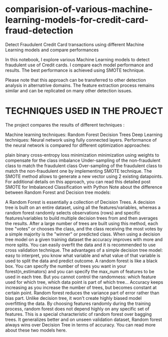 # comparision-of-various-machine-learning-models-for-credit-card-fraud-detection

Detect Fraudulent Credit Card transactions using different Machine Learning models and compare performances

In this notebook, I explore various Machine Learning models to detect fraudulent use of Credit cards. I compare each model performance and results. The best performance is achieved using SMOTE technique.

Please note that this approach can be transferred to other detection analysis in alternatrive domains. The feature extraction process remains similar and can be replicated on many other detection issues.

# TECHNIQUES USED IN THE PROJECT
The project compares the results of different techniques :

Machine learning techniques:
Random Forest
Decision Trees
Deep Learning techniques:
Neural network using fully connected layers.
Performance of the neural network is compared for different optimization approaches:

plain binary cross-entropy loss minimization
minimization using weights to compensate for the class imbalance
Under-sampling of the non-fraudulent class to match the fraudulent class
Over-sampling of the fraudulent class to match the non-fraudulent one by implementing SMOTE technique. The SMOTE method allows to generate a new vector using 2 existing datapoints. For additional details on this approach, you can read this detailed post SMOTE for Imbalanced Classification with Python
Note about the difference between Random Forest and Decision tree models:

A Random Forest is essentially a collection of Decision Trees. A decision tree is built on an entire dataset, using all the features/variables, whereas a random forest randomly selects observations (rows) and specific features/variables to build multiple decision trees from and then averages the results. After a large number of trees are built using this method, each tree "votes" or chooses the class, and the class receiving the most votes by a simple majority is the "winner" or predicted class.
When using a decision tree model on a given training dataset the accuracy improves with more and more splits. You can easily overfit the data and it is recommended to use cross validation technique. The advantages of a simple decision tree model: easy to interpret, you know what variable and what value of that variable is used to split the data and predict outcome.
A random forest is like a black box. You can specify the number of trees you want in your forest(n_estimators) and you can specify the max_num of features to be used in each tree. But you cannot control the randomness: which feature used for which tree, which data point is part of which tree... Accuracy keeps increasing as you increase the number of trees, but becomes constant at certain point. Random forest reduces the variance part of error rather than bias part. Unlike decision tree, it won't create highly biased model overfitting the data. By choosing features randomly during the training process, random forest does not depend highly on any specific set of features. This is a special characteristic of random forest over bagging trees. It generalizes better and on unseen validation dataset, Random forest always wins over Decision Tree in terms of accuracy.
You can read more about these two models here.

